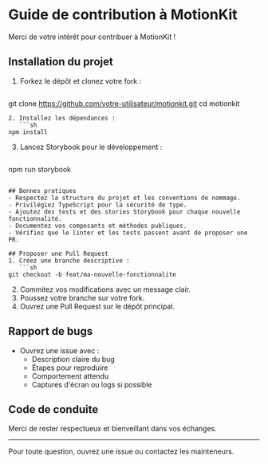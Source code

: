 # Guide de contribution à MotionKit

Merci de votre intérêt pour contribuer à MotionKit !

## Installation du projet

1. Forkez le dépôt et clonez votre fork :
   ```sh
git clone https://github.com/votre-utilisateur/motionkit.git
cd motionkit
```
2. Installez les dépendances :
   ```sh
npm install
```
3. Lancez Storybook pour le développement :
   ```sh
npm run storybook
```

## Bonnes pratiques
- Respectez la structure du projet et les conventions de nommage.
- Privilégiez TypeScript pour la sécurité de type.
- Ajoutez des tests et des stories Storybook pour chaque nouvelle fonctionnalité.
- Documentez vos composants et méthodes publiques.
- Vérifiez que le linter et les tests passent avant de proposer une PR.

## Proposer une Pull Request
1. Créez une branche descriptive :
   ```sh
git checkout -b feat/ma-nouvelle-fonctionnalite
```
2. Commitez vos modifications avec un message clair.
3. Poussez votre branche sur votre fork.
4. Ouvrez une Pull Request sur le dépôt principal.

## Rapport de bugs
- Ouvrez une issue avec :
  - Description claire du bug
  - Étapes pour reproduire
  - Comportement attendu
  - Captures d'écran ou logs si possible

## Code de conduite
Merci de rester respectueux et bienveillant dans vos échanges.

---

Pour toute question, ouvrez une issue ou contactez les mainteneurs. 